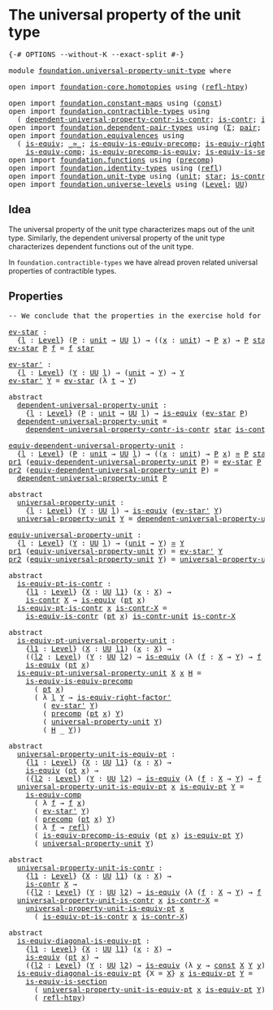 # The universal property of the unit type

<pre class="Agda"><a id="52" class="Symbol">{-#</a> <a id="56" class="Keyword">OPTIONS</a> <a id="64" class="Pragma">--without-K</a> <a id="76" class="Pragma">--exact-split</a> <a id="90" class="Symbol">#-}</a>

<a id="95" class="Keyword">module</a> <a id="102" href="foundation.universal-property-unit-type.html" class="Module">foundation.universal-property-unit-type</a> <a id="142" class="Keyword">where</a>

<a id="149" class="Keyword">open</a> <a id="154" class="Keyword">import</a> <a id="161" href="foundation-core.homotopies.html" class="Module">foundation-core.homotopies</a> <a id="188" class="Keyword">using</a> <a id="194" class="Symbol">(</a><a id="195" href="foundation-core.homotopies.html#728" class="Function">refl-htpy</a><a id="204" class="Symbol">)</a>

<a id="207" class="Keyword">open</a> <a id="212" class="Keyword">import</a> <a id="219" href="foundation.constant-maps.html" class="Module">foundation.constant-maps</a> <a id="244" class="Keyword">using</a> <a id="250" class="Symbol">(</a><a id="251" href="foundation-core.constant-maps.html#203" class="Function">const</a><a id="256" class="Symbol">)</a>
<a id="258" class="Keyword">open</a> <a id="263" class="Keyword">import</a> <a id="270" href="foundation.contractible-types.html" class="Module">foundation.contractible-types</a> <a id="300" class="Keyword">using</a>
  <a id="308" class="Symbol">(</a> <a id="310" href="foundation.contractible-types.html#3863" class="Function">dependent-universal-property-contr-is-contr</a><a id="353" class="Symbol">;</a> <a id="355" href="foundation-core.contractible-types.html#993" class="Function">is-contr</a><a id="363" class="Symbol">;</a> <a id="365" href="foundation-core.contractible-types.html#4034" class="Function">is-equiv-is-contr</a><a id="382" class="Symbol">)</a>
<a id="384" class="Keyword">open</a> <a id="389" class="Keyword">import</a> <a id="396" href="foundation.dependent-pair-types.html" class="Module">foundation.dependent-pair-types</a> <a id="428" class="Keyword">using</a> <a id="434" class="Symbol">(</a><a id="435" href="foundation-core.dependent-pair-types.html#502" class="Record">Σ</a><a id="436" class="Symbol">;</a> <a id="438" href="foundation-core.dependent-pair-types.html#575" class="InductiveConstructor">pair</a><a id="442" class="Symbol">;</a> <a id="444" href="foundation-core.dependent-pair-types.html#592" class="Field">pr1</a><a id="447" class="Symbol">;</a> <a id="449" href="foundation-core.dependent-pair-types.html#604" class="Field">pr2</a><a id="452" class="Symbol">)</a>
<a id="454" class="Keyword">open</a> <a id="459" class="Keyword">import</a> <a id="466" href="foundation.equivalences.html" class="Module">foundation.equivalences</a> <a id="490" class="Keyword">using</a>
  <a id="498" class="Symbol">(</a> <a id="500" href="foundation-core.equivalences.html#1543" class="Function">is-equiv</a><a id="508" class="Symbol">;</a> <a id="510" href="foundation-core.equivalences.html#1608" class="Function Operator">_≃_</a><a id="513" class="Symbol">;</a> <a id="515" href="foundation.equivalences.html#9545" class="Function">is-equiv-is-equiv-precomp</a><a id="540" class="Symbol">;</a> <a id="542" href="foundation-core.equivalences.html#9635" class="Function">is-equiv-right-factor&#39;</a><a id="564" class="Symbol">;</a>
    <a id="570" href="foundation-core.equivalences.html#7184" class="Function">is-equiv-comp</a><a id="583" class="Symbol">;</a> <a id="585" href="foundation.equivalences.html#7843" class="Function">is-equiv-precomp-is-equiv</a><a id="610" class="Symbol">;</a> <a id="612" href="foundation-core.equivalences.html#11902" class="Function">is-equiv-is-section</a><a id="631" class="Symbol">)</a>
<a id="633" class="Keyword">open</a> <a id="638" class="Keyword">import</a> <a id="645" href="foundation.functions.html" class="Module">foundation.functions</a> <a id="666" class="Keyword">using</a> <a id="672" class="Symbol">(</a><a id="673" href="foundation-core.functions.html#925" class="Function">precomp</a><a id="680" class="Symbol">)</a>
<a id="682" class="Keyword">open</a> <a id="687" class="Keyword">import</a> <a id="694" href="foundation.identity-types.html" class="Module">foundation.identity-types</a> <a id="720" class="Keyword">using</a> <a id="726" class="Symbol">(</a><a id="727" href="foundation-core.identity-types.html#1807" class="InductiveConstructor">refl</a><a id="731" class="Symbol">)</a>
<a id="733" class="Keyword">open</a> <a id="738" class="Keyword">import</a> <a id="745" href="foundation.unit-type.html" class="Module">foundation.unit-type</a> <a id="766" class="Keyword">using</a> <a id="772" class="Symbol">(</a><a id="773" href="foundation.unit-type.html#1075" class="Datatype">unit</a><a id="777" class="Symbol">;</a> <a id="779" href="foundation.unit-type.html#1099" class="InductiveConstructor">star</a><a id="783" class="Symbol">;</a> <a id="785" href="foundation.unit-type.html#2015" class="Function">is-contr-unit</a><a id="798" class="Symbol">;</a> <a id="800" href="foundation.unit-type.html#1589" class="Function">pt</a><a id="802" class="Symbol">)</a>
<a id="804" class="Keyword">open</a> <a id="809" class="Keyword">import</a> <a id="816" href="foundation.universe-levels.html" class="Module">foundation.universe-levels</a> <a id="843" class="Keyword">using</a> <a id="849" class="Symbol">(</a><a id="850" href="Agda.Primitive.html#597" class="Postulate">Level</a><a id="855" class="Symbol">;</a> <a id="857" href="foundation-core.universe-levels.html#222" class="Primitive">UU</a><a id="859" class="Symbol">)</a>
</pre>
## Idea

The universal property of the unit type characterizes maps out of the unit type. Similarly, the dependent universal property of the unit type characterizes dependent functions out of the unit type.

In `foundation.contractible-types` we have alread proven related universal properties of contractible types.

## Properties

<pre class="Agda"><a id="1207" class="Comment">-- We conclude that the properties in the exercise hold for the unit type</a>

<a id="ev-star"></a><a id="1282" href="foundation.universal-property-unit-type.html#1282" class="Function">ev-star</a> <a id="1290" class="Symbol">:</a>
  <a id="1294" class="Symbol">{</a><a id="1295" href="foundation.universal-property-unit-type.html#1295" class="Bound">l</a> <a id="1297" class="Symbol">:</a> <a id="1299" href="Agda.Primitive.html#597" class="Postulate">Level</a><a id="1304" class="Symbol">}</a> <a id="1306" class="Symbol">(</a><a id="1307" href="foundation.universal-property-unit-type.html#1307" class="Bound">P</a> <a id="1309" class="Symbol">:</a> <a id="1311" href="foundation.unit-type.html#1075" class="Datatype">unit</a> <a id="1316" class="Symbol">→</a> <a id="1318" href="foundation-core.universe-levels.html#222" class="Primitive">UU</a> <a id="1321" href="foundation.universal-property-unit-type.html#1295" class="Bound">l</a><a id="1322" class="Symbol">)</a> <a id="1324" class="Symbol">→</a> <a id="1326" class="Symbol">((</a><a id="1328" href="foundation.universal-property-unit-type.html#1328" class="Bound">x</a> <a id="1330" class="Symbol">:</a> <a id="1332" href="foundation.unit-type.html#1075" class="Datatype">unit</a><a id="1336" class="Symbol">)</a> <a id="1338" class="Symbol">→</a> <a id="1340" href="foundation.universal-property-unit-type.html#1307" class="Bound">P</a> <a id="1342" href="foundation.universal-property-unit-type.html#1328" class="Bound">x</a><a id="1343" class="Symbol">)</a> <a id="1345" class="Symbol">→</a> <a id="1347" href="foundation.universal-property-unit-type.html#1307" class="Bound">P</a> <a id="1349" href="foundation.unit-type.html#1099" class="InductiveConstructor">star</a>
<a id="1354" href="foundation.universal-property-unit-type.html#1282" class="Function">ev-star</a> <a id="1362" href="foundation.universal-property-unit-type.html#1362" class="Bound">P</a> <a id="1364" href="foundation.universal-property-unit-type.html#1364" class="Bound">f</a> <a id="1366" class="Symbol">=</a> <a id="1368" href="foundation.universal-property-unit-type.html#1364" class="Bound">f</a> <a id="1370" href="foundation.unit-type.html#1099" class="InductiveConstructor">star</a>

<a id="ev-star&#39;"></a><a id="1376" href="foundation.universal-property-unit-type.html#1376" class="Function">ev-star&#39;</a> <a id="1385" class="Symbol">:</a>
  <a id="1389" class="Symbol">{</a><a id="1390" href="foundation.universal-property-unit-type.html#1390" class="Bound">l</a> <a id="1392" class="Symbol">:</a> <a id="1394" href="Agda.Primitive.html#597" class="Postulate">Level</a><a id="1399" class="Symbol">}</a> <a id="1401" class="Symbol">(</a><a id="1402" href="foundation.universal-property-unit-type.html#1402" class="Bound">Y</a> <a id="1404" class="Symbol">:</a> <a id="1406" href="foundation-core.universe-levels.html#222" class="Primitive">UU</a> <a id="1409" href="foundation.universal-property-unit-type.html#1390" class="Bound">l</a><a id="1410" class="Symbol">)</a> <a id="1412" class="Symbol">→</a> <a id="1414" class="Symbol">(</a><a id="1415" href="foundation.unit-type.html#1075" class="Datatype">unit</a> <a id="1420" class="Symbol">→</a> <a id="1422" href="foundation.universal-property-unit-type.html#1402" class="Bound">Y</a><a id="1423" class="Symbol">)</a> <a id="1425" class="Symbol">→</a> <a id="1427" href="foundation.universal-property-unit-type.html#1402" class="Bound">Y</a>
<a id="1429" href="foundation.universal-property-unit-type.html#1376" class="Function">ev-star&#39;</a> <a id="1438" href="foundation.universal-property-unit-type.html#1438" class="Bound">Y</a> <a id="1440" class="Symbol">=</a> <a id="1442" href="foundation.universal-property-unit-type.html#1282" class="Function">ev-star</a> <a id="1450" class="Symbol">(λ</a> <a id="1453" href="foundation.universal-property-unit-type.html#1453" class="Bound">t</a> <a id="1455" class="Symbol">→</a> <a id="1457" href="foundation.universal-property-unit-type.html#1438" class="Bound">Y</a><a id="1458" class="Symbol">)</a>

<a id="1461" class="Keyword">abstract</a>
  <a id="dependent-universal-property-unit"></a><a id="1472" href="foundation.universal-property-unit-type.html#1472" class="Function">dependent-universal-property-unit</a> <a id="1506" class="Symbol">:</a>
    <a id="1512" class="Symbol">{</a><a id="1513" href="foundation.universal-property-unit-type.html#1513" class="Bound">l</a> <a id="1515" class="Symbol">:</a> <a id="1517" href="Agda.Primitive.html#597" class="Postulate">Level</a><a id="1522" class="Symbol">}</a> <a id="1524" class="Symbol">(</a><a id="1525" href="foundation.universal-property-unit-type.html#1525" class="Bound">P</a> <a id="1527" class="Symbol">:</a> <a id="1529" href="foundation.unit-type.html#1075" class="Datatype">unit</a> <a id="1534" class="Symbol">→</a> <a id="1536" href="foundation-core.universe-levels.html#222" class="Primitive">UU</a> <a id="1539" href="foundation.universal-property-unit-type.html#1513" class="Bound">l</a><a id="1540" class="Symbol">)</a> <a id="1542" class="Symbol">→</a> <a id="1544" href="foundation-core.equivalences.html#1543" class="Function">is-equiv</a> <a id="1553" class="Symbol">(</a><a id="1554" href="foundation.universal-property-unit-type.html#1282" class="Function">ev-star</a> <a id="1562" href="foundation.universal-property-unit-type.html#1525" class="Bound">P</a><a id="1563" class="Symbol">)</a>
  <a id="1567" href="foundation.universal-property-unit-type.html#1472" class="Function">dependent-universal-property-unit</a> <a id="1601" class="Symbol">=</a>
    <a id="1607" href="foundation.contractible-types.html#3863" class="Function">dependent-universal-property-contr-is-contr</a> <a id="1651" href="foundation.unit-type.html#1099" class="InductiveConstructor">star</a> <a id="1656" href="foundation.unit-type.html#2015" class="Function">is-contr-unit</a>

<a id="equiv-dependent-universal-property-unit"></a><a id="1671" href="foundation.universal-property-unit-type.html#1671" class="Function">equiv-dependent-universal-property-unit</a> <a id="1711" class="Symbol">:</a>
  <a id="1715" class="Symbol">{</a><a id="1716" href="foundation.universal-property-unit-type.html#1716" class="Bound">l</a> <a id="1718" class="Symbol">:</a> <a id="1720" href="Agda.Primitive.html#597" class="Postulate">Level</a><a id="1725" class="Symbol">}</a> <a id="1727" class="Symbol">(</a><a id="1728" href="foundation.universal-property-unit-type.html#1728" class="Bound">P</a> <a id="1730" class="Symbol">:</a> <a id="1732" href="foundation.unit-type.html#1075" class="Datatype">unit</a> <a id="1737" class="Symbol">→</a> <a id="1739" href="foundation-core.universe-levels.html#222" class="Primitive">UU</a> <a id="1742" href="foundation.universal-property-unit-type.html#1716" class="Bound">l</a><a id="1743" class="Symbol">)</a> <a id="1745" class="Symbol">→</a> <a id="1747" class="Symbol">((</a><a id="1749" href="foundation.universal-property-unit-type.html#1749" class="Bound">x</a> <a id="1751" class="Symbol">:</a> <a id="1753" href="foundation.unit-type.html#1075" class="Datatype">unit</a><a id="1757" class="Symbol">)</a> <a id="1759" class="Symbol">→</a> <a id="1761" href="foundation.universal-property-unit-type.html#1728" class="Bound">P</a> <a id="1763" href="foundation.universal-property-unit-type.html#1749" class="Bound">x</a><a id="1764" class="Symbol">)</a> <a id="1766" href="foundation-core.equivalences.html#1608" class="Function Operator">≃</a> <a id="1768" href="foundation.universal-property-unit-type.html#1728" class="Bound">P</a> <a id="1770" href="foundation.unit-type.html#1099" class="InductiveConstructor">star</a>
<a id="1775" href="foundation-core.dependent-pair-types.html#592" class="Field">pr1</a> <a id="1779" class="Symbol">(</a><a id="1780" href="foundation.universal-property-unit-type.html#1671" class="Function">equiv-dependent-universal-property-unit</a> <a id="1820" href="foundation.universal-property-unit-type.html#1820" class="Bound">P</a><a id="1821" class="Symbol">)</a> <a id="1823" class="Symbol">=</a> <a id="1825" href="foundation.universal-property-unit-type.html#1282" class="Function">ev-star</a> <a id="1833" href="foundation.universal-property-unit-type.html#1820" class="Bound">P</a>
<a id="1835" href="foundation-core.dependent-pair-types.html#604" class="Field">pr2</a> <a id="1839" class="Symbol">(</a><a id="1840" href="foundation.universal-property-unit-type.html#1671" class="Function">equiv-dependent-universal-property-unit</a> <a id="1880" href="foundation.universal-property-unit-type.html#1880" class="Bound">P</a><a id="1881" class="Symbol">)</a> <a id="1883" class="Symbol">=</a>
  <a id="1887" href="foundation.universal-property-unit-type.html#1472" class="Function">dependent-universal-property-unit</a> <a id="1921" href="foundation.universal-property-unit-type.html#1880" class="Bound">P</a>

<a id="1924" class="Keyword">abstract</a>
  <a id="universal-property-unit"></a><a id="1935" href="foundation.universal-property-unit-type.html#1935" class="Function">universal-property-unit</a> <a id="1959" class="Symbol">:</a>
    <a id="1965" class="Symbol">{</a><a id="1966" href="foundation.universal-property-unit-type.html#1966" class="Bound">l</a> <a id="1968" class="Symbol">:</a> <a id="1970" href="Agda.Primitive.html#597" class="Postulate">Level</a><a id="1975" class="Symbol">}</a> <a id="1977" class="Symbol">(</a><a id="1978" href="foundation.universal-property-unit-type.html#1978" class="Bound">Y</a> <a id="1980" class="Symbol">:</a> <a id="1982" href="foundation-core.universe-levels.html#222" class="Primitive">UU</a> <a id="1985" href="foundation.universal-property-unit-type.html#1966" class="Bound">l</a><a id="1986" class="Symbol">)</a> <a id="1988" class="Symbol">→</a> <a id="1990" href="foundation-core.equivalences.html#1543" class="Function">is-equiv</a> <a id="1999" class="Symbol">(</a><a id="2000" href="foundation.universal-property-unit-type.html#1376" class="Function">ev-star&#39;</a> <a id="2009" href="foundation.universal-property-unit-type.html#1978" class="Bound">Y</a><a id="2010" class="Symbol">)</a>
  <a id="2014" href="foundation.universal-property-unit-type.html#1935" class="Function">universal-property-unit</a> <a id="2038" href="foundation.universal-property-unit-type.html#2038" class="Bound">Y</a> <a id="2040" class="Symbol">=</a> <a id="2042" href="foundation.universal-property-unit-type.html#1472" class="Function">dependent-universal-property-unit</a> <a id="2076" class="Symbol">(λ</a> <a id="2079" href="foundation.universal-property-unit-type.html#2079" class="Bound">t</a> <a id="2081" class="Symbol">→</a> <a id="2083" href="foundation.universal-property-unit-type.html#2038" class="Bound">Y</a><a id="2084" class="Symbol">)</a>

<a id="equiv-universal-property-unit"></a><a id="2087" href="foundation.universal-property-unit-type.html#2087" class="Function">equiv-universal-property-unit</a> <a id="2117" class="Symbol">:</a>
  <a id="2121" class="Symbol">{</a><a id="2122" href="foundation.universal-property-unit-type.html#2122" class="Bound">l</a> <a id="2124" class="Symbol">:</a> <a id="2126" href="Agda.Primitive.html#597" class="Postulate">Level</a><a id="2131" class="Symbol">}</a> <a id="2133" class="Symbol">(</a><a id="2134" href="foundation.universal-property-unit-type.html#2134" class="Bound">Y</a> <a id="2136" class="Symbol">:</a> <a id="2138" href="foundation-core.universe-levels.html#222" class="Primitive">UU</a> <a id="2141" href="foundation.universal-property-unit-type.html#2122" class="Bound">l</a><a id="2142" class="Symbol">)</a> <a id="2144" class="Symbol">→</a> <a id="2146" class="Symbol">(</a><a id="2147" href="foundation.unit-type.html#1075" class="Datatype">unit</a> <a id="2152" class="Symbol">→</a> <a id="2154" href="foundation.universal-property-unit-type.html#2134" class="Bound">Y</a><a id="2155" class="Symbol">)</a> <a id="2157" href="foundation-core.equivalences.html#1608" class="Function Operator">≃</a> <a id="2159" href="foundation.universal-property-unit-type.html#2134" class="Bound">Y</a>
<a id="2161" href="foundation-core.dependent-pair-types.html#592" class="Field">pr1</a> <a id="2165" class="Symbol">(</a><a id="2166" href="foundation.universal-property-unit-type.html#2087" class="Function">equiv-universal-property-unit</a> <a id="2196" href="foundation.universal-property-unit-type.html#2196" class="Bound">Y</a><a id="2197" class="Symbol">)</a> <a id="2199" class="Symbol">=</a> <a id="2201" href="foundation.universal-property-unit-type.html#1376" class="Function">ev-star&#39;</a> <a id="2210" href="foundation.universal-property-unit-type.html#2196" class="Bound">Y</a>
<a id="2212" href="foundation-core.dependent-pair-types.html#604" class="Field">pr2</a> <a id="2216" class="Symbol">(</a><a id="2217" href="foundation.universal-property-unit-type.html#2087" class="Function">equiv-universal-property-unit</a> <a id="2247" href="foundation.universal-property-unit-type.html#2247" class="Bound">Y</a><a id="2248" class="Symbol">)</a> <a id="2250" class="Symbol">=</a> <a id="2252" href="foundation.universal-property-unit-type.html#1935" class="Function">universal-property-unit</a> <a id="2276" href="foundation.universal-property-unit-type.html#2247" class="Bound">Y</a>

<a id="2279" class="Keyword">abstract</a>
  <a id="is-equiv-pt-is-contr"></a><a id="2290" href="foundation.universal-property-unit-type.html#2290" class="Function">is-equiv-pt-is-contr</a> <a id="2311" class="Symbol">:</a>
    <a id="2317" class="Symbol">{</a><a id="2318" href="foundation.universal-property-unit-type.html#2318" class="Bound">l1</a> <a id="2321" class="Symbol">:</a> <a id="2323" href="Agda.Primitive.html#597" class="Postulate">Level</a><a id="2328" class="Symbol">}</a> <a id="2330" class="Symbol">{</a><a id="2331" href="foundation.universal-property-unit-type.html#2331" class="Bound">X</a> <a id="2333" class="Symbol">:</a> <a id="2335" href="foundation-core.universe-levels.html#222" class="Primitive">UU</a> <a id="2338" href="foundation.universal-property-unit-type.html#2318" class="Bound">l1</a><a id="2340" class="Symbol">}</a> <a id="2342" class="Symbol">(</a><a id="2343" href="foundation.universal-property-unit-type.html#2343" class="Bound">x</a> <a id="2345" class="Symbol">:</a> <a id="2347" href="foundation.universal-property-unit-type.html#2331" class="Bound">X</a><a id="2348" class="Symbol">)</a> <a id="2350" class="Symbol">→</a>
    <a id="2356" href="foundation-core.contractible-types.html#993" class="Function">is-contr</a> <a id="2365" href="foundation.universal-property-unit-type.html#2331" class="Bound">X</a> <a id="2367" class="Symbol">→</a> <a id="2369" href="foundation-core.equivalences.html#1543" class="Function">is-equiv</a> <a id="2378" class="Symbol">(</a><a id="2379" href="foundation.unit-type.html#1589" class="Function">pt</a> <a id="2382" href="foundation.universal-property-unit-type.html#2343" class="Bound">x</a><a id="2383" class="Symbol">)</a>
  <a id="2387" href="foundation.universal-property-unit-type.html#2290" class="Function">is-equiv-pt-is-contr</a> <a id="2408" href="foundation.universal-property-unit-type.html#2408" class="Bound">x</a> <a id="2410" href="foundation.universal-property-unit-type.html#2410" class="Bound">is-contr-X</a> <a id="2421" class="Symbol">=</a>
    <a id="2427" href="foundation-core.contractible-types.html#4034" class="Function">is-equiv-is-contr</a> <a id="2445" class="Symbol">(</a><a id="2446" href="foundation.unit-type.html#1589" class="Function">pt</a> <a id="2449" href="foundation.universal-property-unit-type.html#2408" class="Bound">x</a><a id="2450" class="Symbol">)</a> <a id="2452" href="foundation.unit-type.html#2015" class="Function">is-contr-unit</a> <a id="2466" href="foundation.universal-property-unit-type.html#2410" class="Bound">is-contr-X</a>

<a id="2478" class="Keyword">abstract</a>
  <a id="is-equiv-pt-universal-property-unit"></a><a id="2489" href="foundation.universal-property-unit-type.html#2489" class="Function">is-equiv-pt-universal-property-unit</a> <a id="2525" class="Symbol">:</a>
    <a id="2531" class="Symbol">{</a><a id="2532" href="foundation.universal-property-unit-type.html#2532" class="Bound">l1</a> <a id="2535" class="Symbol">:</a> <a id="2537" href="Agda.Primitive.html#597" class="Postulate">Level</a><a id="2542" class="Symbol">}</a> <a id="2544" class="Symbol">(</a><a id="2545" href="foundation.universal-property-unit-type.html#2545" class="Bound">X</a> <a id="2547" class="Symbol">:</a> <a id="2549" href="foundation-core.universe-levels.html#222" class="Primitive">UU</a> <a id="2552" href="foundation.universal-property-unit-type.html#2532" class="Bound">l1</a><a id="2554" class="Symbol">)</a> <a id="2556" class="Symbol">(</a><a id="2557" href="foundation.universal-property-unit-type.html#2557" class="Bound">x</a> <a id="2559" class="Symbol">:</a> <a id="2561" href="foundation.universal-property-unit-type.html#2545" class="Bound">X</a><a id="2562" class="Symbol">)</a> <a id="2564" class="Symbol">→</a>
    <a id="2570" class="Symbol">((</a><a id="2572" href="foundation.universal-property-unit-type.html#2572" class="Bound">l2</a> <a id="2575" class="Symbol">:</a> <a id="2577" href="Agda.Primitive.html#597" class="Postulate">Level</a><a id="2582" class="Symbol">)</a> <a id="2584" class="Symbol">(</a><a id="2585" href="foundation.universal-property-unit-type.html#2585" class="Bound">Y</a> <a id="2587" class="Symbol">:</a> <a id="2589" href="foundation-core.universe-levels.html#222" class="Primitive">UU</a> <a id="2592" href="foundation.universal-property-unit-type.html#2572" class="Bound">l2</a><a id="2594" class="Symbol">)</a> <a id="2596" class="Symbol">→</a> <a id="2598" href="foundation-core.equivalences.html#1543" class="Function">is-equiv</a> <a id="2607" class="Symbol">(λ</a> <a id="2610" class="Symbol">(</a><a id="2611" href="foundation.universal-property-unit-type.html#2611" class="Bound">f</a> <a id="2613" class="Symbol">:</a> <a id="2615" href="foundation.universal-property-unit-type.html#2545" class="Bound">X</a> <a id="2617" class="Symbol">→</a> <a id="2619" href="foundation.universal-property-unit-type.html#2585" class="Bound">Y</a><a id="2620" class="Symbol">)</a> <a id="2622" class="Symbol">→</a> <a id="2624" href="foundation.universal-property-unit-type.html#2611" class="Bound">f</a> <a id="2626" href="foundation.universal-property-unit-type.html#2557" class="Bound">x</a><a id="2627" class="Symbol">))</a> <a id="2630" class="Symbol">→</a>
    <a id="2636" href="foundation-core.equivalences.html#1543" class="Function">is-equiv</a> <a id="2645" class="Symbol">(</a><a id="2646" href="foundation.unit-type.html#1589" class="Function">pt</a> <a id="2649" href="foundation.universal-property-unit-type.html#2557" class="Bound">x</a><a id="2650" class="Symbol">)</a>
  <a id="2654" href="foundation.universal-property-unit-type.html#2489" class="Function">is-equiv-pt-universal-property-unit</a> <a id="2690" href="foundation.universal-property-unit-type.html#2690" class="Bound">X</a> <a id="2692" href="foundation.universal-property-unit-type.html#2692" class="Bound">x</a> <a id="2694" href="foundation.universal-property-unit-type.html#2694" class="Bound">H</a> <a id="2696" class="Symbol">=</a>
    <a id="2702" href="foundation.equivalences.html#9545" class="Function">is-equiv-is-equiv-precomp</a>
      <a id="2734" class="Symbol">(</a> <a id="2736" href="foundation.unit-type.html#1589" class="Function">pt</a> <a id="2739" href="foundation.universal-property-unit-type.html#2692" class="Bound">x</a><a id="2740" class="Symbol">)</a>
      <a id="2748" class="Symbol">(</a> <a id="2750" class="Symbol">λ</a> <a id="2752" href="foundation.universal-property-unit-type.html#2752" class="Bound">l</a> <a id="2754" href="foundation.universal-property-unit-type.html#2754" class="Bound">Y</a> <a id="2756" class="Symbol">→</a> <a id="2758" href="foundation-core.equivalences.html#9635" class="Function">is-equiv-right-factor&#39;</a>
        <a id="2789" class="Symbol">(</a> <a id="2791" href="foundation.universal-property-unit-type.html#1376" class="Function">ev-star&#39;</a> <a id="2800" href="foundation.universal-property-unit-type.html#2754" class="Bound">Y</a><a id="2801" class="Symbol">)</a>
        <a id="2811" class="Symbol">(</a> <a id="2813" href="foundation-core.functions.html#925" class="Function">precomp</a> <a id="2821" class="Symbol">(</a><a id="2822" href="foundation.unit-type.html#1589" class="Function">pt</a> <a id="2825" href="foundation.universal-property-unit-type.html#2692" class="Bound">x</a><a id="2826" class="Symbol">)</a> <a id="2828" href="foundation.universal-property-unit-type.html#2754" class="Bound">Y</a><a id="2829" class="Symbol">)</a>
        <a id="2839" class="Symbol">(</a> <a id="2841" href="foundation.universal-property-unit-type.html#1935" class="Function">universal-property-unit</a> <a id="2865" href="foundation.universal-property-unit-type.html#2754" class="Bound">Y</a><a id="2866" class="Symbol">)</a>
        <a id="2876" class="Symbol">(</a> <a id="2878" href="foundation.universal-property-unit-type.html#2694" class="Bound">H</a> <a id="2880" class="Symbol">_</a> <a id="2882" href="foundation.universal-property-unit-type.html#2754" class="Bound">Y</a><a id="2883" class="Symbol">))</a>

<a id="2887" class="Keyword">abstract</a>
  <a id="universal-property-unit-is-equiv-pt"></a><a id="2898" href="foundation.universal-property-unit-type.html#2898" class="Function">universal-property-unit-is-equiv-pt</a> <a id="2934" class="Symbol">:</a>
    <a id="2940" class="Symbol">{</a><a id="2941" href="foundation.universal-property-unit-type.html#2941" class="Bound">l1</a> <a id="2944" class="Symbol">:</a> <a id="2946" href="Agda.Primitive.html#597" class="Postulate">Level</a><a id="2951" class="Symbol">}</a> <a id="2953" class="Symbol">{</a><a id="2954" href="foundation.universal-property-unit-type.html#2954" class="Bound">X</a> <a id="2956" class="Symbol">:</a> <a id="2958" href="foundation-core.universe-levels.html#222" class="Primitive">UU</a> <a id="2961" href="foundation.universal-property-unit-type.html#2941" class="Bound">l1</a><a id="2963" class="Symbol">}</a> <a id="2965" class="Symbol">(</a><a id="2966" href="foundation.universal-property-unit-type.html#2966" class="Bound">x</a> <a id="2968" class="Symbol">:</a> <a id="2970" href="foundation.universal-property-unit-type.html#2954" class="Bound">X</a><a id="2971" class="Symbol">)</a> <a id="2973" class="Symbol">→</a>
    <a id="2979" href="foundation-core.equivalences.html#1543" class="Function">is-equiv</a> <a id="2988" class="Symbol">(</a><a id="2989" href="foundation.unit-type.html#1589" class="Function">pt</a> <a id="2992" href="foundation.universal-property-unit-type.html#2966" class="Bound">x</a><a id="2993" class="Symbol">)</a> <a id="2995" class="Symbol">→</a>
    <a id="3001" class="Symbol">({</a><a id="3003" href="foundation.universal-property-unit-type.html#3003" class="Bound">l2</a> <a id="3006" class="Symbol">:</a> <a id="3008" href="Agda.Primitive.html#597" class="Postulate">Level</a><a id="3013" class="Symbol">}</a> <a id="3015" class="Symbol">(</a><a id="3016" href="foundation.universal-property-unit-type.html#3016" class="Bound">Y</a> <a id="3018" class="Symbol">:</a> <a id="3020" href="foundation-core.universe-levels.html#222" class="Primitive">UU</a> <a id="3023" href="foundation.universal-property-unit-type.html#3003" class="Bound">l2</a><a id="3025" class="Symbol">)</a> <a id="3027" class="Symbol">→</a> <a id="3029" href="foundation-core.equivalences.html#1543" class="Function">is-equiv</a> <a id="3038" class="Symbol">(λ</a> <a id="3041" class="Symbol">(</a><a id="3042" href="foundation.universal-property-unit-type.html#3042" class="Bound">f</a> <a id="3044" class="Symbol">:</a> <a id="3046" href="foundation.universal-property-unit-type.html#2954" class="Bound">X</a> <a id="3048" class="Symbol">→</a> <a id="3050" href="foundation.universal-property-unit-type.html#3016" class="Bound">Y</a><a id="3051" class="Symbol">)</a> <a id="3053" class="Symbol">→</a> <a id="3055" href="foundation.universal-property-unit-type.html#3042" class="Bound">f</a> <a id="3057" href="foundation.universal-property-unit-type.html#2966" class="Bound">x</a><a id="3058" class="Symbol">))</a>
  <a id="3063" href="foundation.universal-property-unit-type.html#2898" class="Function">universal-property-unit-is-equiv-pt</a> <a id="3099" href="foundation.universal-property-unit-type.html#3099" class="Bound">x</a> <a id="3101" href="foundation.universal-property-unit-type.html#3101" class="Bound">is-equiv-pt</a> <a id="3113" href="foundation.universal-property-unit-type.html#3113" class="Bound">Y</a> <a id="3115" class="Symbol">=</a>
    <a id="3121" href="foundation-core.equivalences.html#7184" class="Function">is-equiv-comp</a>
      <a id="3141" class="Symbol">(</a> <a id="3143" class="Symbol">λ</a> <a id="3145" href="foundation.universal-property-unit-type.html#3145" class="Bound">f</a> <a id="3147" class="Symbol">→</a> <a id="3149" href="foundation.universal-property-unit-type.html#3145" class="Bound">f</a> <a id="3151" href="foundation.universal-property-unit-type.html#3099" class="Bound">x</a><a id="3152" class="Symbol">)</a>
      <a id="3160" class="Symbol">(</a> <a id="3162" href="foundation.universal-property-unit-type.html#1376" class="Function">ev-star&#39;</a> <a id="3171" href="foundation.universal-property-unit-type.html#3113" class="Bound">Y</a><a id="3172" class="Symbol">)</a>
      <a id="3180" class="Symbol">(</a> <a id="3182" href="foundation-core.functions.html#925" class="Function">precomp</a> <a id="3190" class="Symbol">(</a><a id="3191" href="foundation.unit-type.html#1589" class="Function">pt</a> <a id="3194" href="foundation.universal-property-unit-type.html#3099" class="Bound">x</a><a id="3195" class="Symbol">)</a> <a id="3197" href="foundation.universal-property-unit-type.html#3113" class="Bound">Y</a><a id="3198" class="Symbol">)</a>
      <a id="3206" class="Symbol">(</a> <a id="3208" class="Symbol">λ</a> <a id="3210" href="foundation.universal-property-unit-type.html#3210" class="Bound">f</a> <a id="3212" class="Symbol">→</a> <a id="3214" href="foundation-core.identity-types.html#1807" class="InductiveConstructor">refl</a><a id="3218" class="Symbol">)</a>
      <a id="3226" class="Symbol">(</a> <a id="3228" href="foundation.equivalences.html#7843" class="Function">is-equiv-precomp-is-equiv</a> <a id="3254" class="Symbol">(</a><a id="3255" href="foundation.unit-type.html#1589" class="Function">pt</a> <a id="3258" href="foundation.universal-property-unit-type.html#3099" class="Bound">x</a><a id="3259" class="Symbol">)</a> <a id="3261" href="foundation.universal-property-unit-type.html#3101" class="Bound">is-equiv-pt</a> <a id="3273" href="foundation.universal-property-unit-type.html#3113" class="Bound">Y</a><a id="3274" class="Symbol">)</a>
      <a id="3282" class="Symbol">(</a> <a id="3284" href="foundation.universal-property-unit-type.html#1935" class="Function">universal-property-unit</a> <a id="3308" href="foundation.universal-property-unit-type.html#3113" class="Bound">Y</a><a id="3309" class="Symbol">)</a>

<a id="3312" class="Keyword">abstract</a>
  <a id="universal-property-unit-is-contr"></a><a id="3323" href="foundation.universal-property-unit-type.html#3323" class="Function">universal-property-unit-is-contr</a> <a id="3356" class="Symbol">:</a>
    <a id="3362" class="Symbol">{</a><a id="3363" href="foundation.universal-property-unit-type.html#3363" class="Bound">l1</a> <a id="3366" class="Symbol">:</a> <a id="3368" href="Agda.Primitive.html#597" class="Postulate">Level</a><a id="3373" class="Symbol">}</a> <a id="3375" class="Symbol">{</a><a id="3376" href="foundation.universal-property-unit-type.html#3376" class="Bound">X</a> <a id="3378" class="Symbol">:</a> <a id="3380" href="foundation-core.universe-levels.html#222" class="Primitive">UU</a> <a id="3383" href="foundation.universal-property-unit-type.html#3363" class="Bound">l1</a><a id="3385" class="Symbol">}</a> <a id="3387" class="Symbol">(</a><a id="3388" href="foundation.universal-property-unit-type.html#3388" class="Bound">x</a> <a id="3390" class="Symbol">:</a> <a id="3392" href="foundation.universal-property-unit-type.html#3376" class="Bound">X</a><a id="3393" class="Symbol">)</a> <a id="3395" class="Symbol">→</a>
    <a id="3401" href="foundation-core.contractible-types.html#993" class="Function">is-contr</a> <a id="3410" href="foundation.universal-property-unit-type.html#3376" class="Bound">X</a> <a id="3412" class="Symbol">→</a>
    <a id="3418" class="Symbol">({</a><a id="3420" href="foundation.universal-property-unit-type.html#3420" class="Bound">l2</a> <a id="3423" class="Symbol">:</a> <a id="3425" href="Agda.Primitive.html#597" class="Postulate">Level</a><a id="3430" class="Symbol">}</a> <a id="3432" class="Symbol">(</a><a id="3433" href="foundation.universal-property-unit-type.html#3433" class="Bound">Y</a> <a id="3435" class="Symbol">:</a> <a id="3437" href="foundation-core.universe-levels.html#222" class="Primitive">UU</a> <a id="3440" href="foundation.universal-property-unit-type.html#3420" class="Bound">l2</a><a id="3442" class="Symbol">)</a> <a id="3444" class="Symbol">→</a> <a id="3446" href="foundation-core.equivalences.html#1543" class="Function">is-equiv</a> <a id="3455" class="Symbol">(λ</a> <a id="3458" class="Symbol">(</a><a id="3459" href="foundation.universal-property-unit-type.html#3459" class="Bound">f</a> <a id="3461" class="Symbol">:</a> <a id="3463" href="foundation.universal-property-unit-type.html#3376" class="Bound">X</a> <a id="3465" class="Symbol">→</a> <a id="3467" href="foundation.universal-property-unit-type.html#3433" class="Bound">Y</a><a id="3468" class="Symbol">)</a> <a id="3470" class="Symbol">→</a> <a id="3472" href="foundation.universal-property-unit-type.html#3459" class="Bound">f</a> <a id="3474" href="foundation.universal-property-unit-type.html#3388" class="Bound">x</a><a id="3475" class="Symbol">))</a>
  <a id="3480" href="foundation.universal-property-unit-type.html#3323" class="Function">universal-property-unit-is-contr</a> <a id="3513" href="foundation.universal-property-unit-type.html#3513" class="Bound">x</a> <a id="3515" href="foundation.universal-property-unit-type.html#3515" class="Bound">is-contr-X</a> <a id="3526" class="Symbol">=</a>
    <a id="3532" href="foundation.universal-property-unit-type.html#2898" class="Function">universal-property-unit-is-equiv-pt</a> <a id="3568" href="foundation.universal-property-unit-type.html#3513" class="Bound">x</a>
      <a id="3576" class="Symbol">(</a> <a id="3578" href="foundation.universal-property-unit-type.html#2290" class="Function">is-equiv-pt-is-contr</a> <a id="3599" href="foundation.universal-property-unit-type.html#3513" class="Bound">x</a> <a id="3601" href="foundation.universal-property-unit-type.html#3515" class="Bound">is-contr-X</a><a id="3611" class="Symbol">)</a>

<a id="3614" class="Keyword">abstract</a>
  <a id="is-equiv-diagonal-is-equiv-pt"></a><a id="3625" href="foundation.universal-property-unit-type.html#3625" class="Function">is-equiv-diagonal-is-equiv-pt</a> <a id="3655" class="Symbol">:</a>
    <a id="3661" class="Symbol">{</a><a id="3662" href="foundation.universal-property-unit-type.html#3662" class="Bound">l1</a> <a id="3665" class="Symbol">:</a> <a id="3667" href="Agda.Primitive.html#597" class="Postulate">Level</a><a id="3672" class="Symbol">}</a> <a id="3674" class="Symbol">{</a><a id="3675" href="foundation.universal-property-unit-type.html#3675" class="Bound">X</a> <a id="3677" class="Symbol">:</a> <a id="3679" href="foundation-core.universe-levels.html#222" class="Primitive">UU</a> <a id="3682" href="foundation.universal-property-unit-type.html#3662" class="Bound">l1</a><a id="3684" class="Symbol">}</a> <a id="3686" class="Symbol">(</a><a id="3687" href="foundation.universal-property-unit-type.html#3687" class="Bound">x</a> <a id="3689" class="Symbol">:</a> <a id="3691" href="foundation.universal-property-unit-type.html#3675" class="Bound">X</a><a id="3692" class="Symbol">)</a> <a id="3694" class="Symbol">→</a>
    <a id="3700" href="foundation-core.equivalences.html#1543" class="Function">is-equiv</a> <a id="3709" class="Symbol">(</a><a id="3710" href="foundation.unit-type.html#1589" class="Function">pt</a> <a id="3713" href="foundation.universal-property-unit-type.html#3687" class="Bound">x</a><a id="3714" class="Symbol">)</a> <a id="3716" class="Symbol">→</a>
    <a id="3722" class="Symbol">({</a><a id="3724" href="foundation.universal-property-unit-type.html#3724" class="Bound">l2</a> <a id="3727" class="Symbol">:</a> <a id="3729" href="Agda.Primitive.html#597" class="Postulate">Level</a><a id="3734" class="Symbol">}</a> <a id="3736" class="Symbol">(</a><a id="3737" href="foundation.universal-property-unit-type.html#3737" class="Bound">Y</a> <a id="3739" class="Symbol">:</a> <a id="3741" href="foundation-core.universe-levels.html#222" class="Primitive">UU</a> <a id="3744" href="foundation.universal-property-unit-type.html#3724" class="Bound">l2</a><a id="3746" class="Symbol">)</a> <a id="3748" class="Symbol">→</a> <a id="3750" href="foundation-core.equivalences.html#1543" class="Function">is-equiv</a> <a id="3759" class="Symbol">(λ</a> <a id="3762" href="foundation.universal-property-unit-type.html#3762" class="Bound">y</a> <a id="3764" class="Symbol">→</a> <a id="3766" href="foundation-core.constant-maps.html#203" class="Function">const</a> <a id="3772" href="foundation.universal-property-unit-type.html#3675" class="Bound">X</a> <a id="3774" href="foundation.universal-property-unit-type.html#3737" class="Bound">Y</a> <a id="3776" href="foundation.universal-property-unit-type.html#3762" class="Bound">y</a><a id="3777" class="Symbol">))</a>
  <a id="3782" href="foundation.universal-property-unit-type.html#3625" class="Function">is-equiv-diagonal-is-equiv-pt</a> <a id="3812" class="Symbol">{</a><a id="3813" class="Argument">X</a> <a id="3815" class="Symbol">=</a> <a id="3817" href="foundation.universal-property-unit-type.html#3817" class="Bound">X</a><a id="3818" class="Symbol">}</a> <a id="3820" href="foundation.universal-property-unit-type.html#3820" class="Bound">x</a> <a id="3822" href="foundation.universal-property-unit-type.html#3822" class="Bound">is-equiv-pt</a> <a id="3834" href="foundation.universal-property-unit-type.html#3834" class="Bound">Y</a> <a id="3836" class="Symbol">=</a>
    <a id="3842" href="foundation-core.equivalences.html#11902" class="Function">is-equiv-is-section</a>
      <a id="3868" class="Symbol">(</a> <a id="3870" href="foundation.universal-property-unit-type.html#2898" class="Function">universal-property-unit-is-equiv-pt</a> <a id="3906" href="foundation.universal-property-unit-type.html#3820" class="Bound">x</a> <a id="3908" href="foundation.universal-property-unit-type.html#3822" class="Bound">is-equiv-pt</a> <a id="3920" href="foundation.universal-property-unit-type.html#3834" class="Bound">Y</a><a id="3921" class="Symbol">)</a>
      <a id="3929" class="Symbol">(</a> <a id="3931" href="foundation-core.homotopies.html#728" class="Function">refl-htpy</a><a id="3940" class="Symbol">)</a>
</pre>